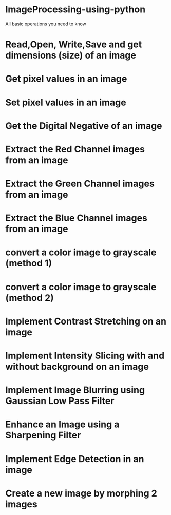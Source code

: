 # ImageProcessing-using-python
All basic operations you need to know


# Read,Open, Write,Save and get dimensions (size) of an image
# Get pixel values in an image
# Set pixel values in an image
# Get the Digital Negative of an image
# Extract the Red Channel images from an image
# Extract the Green Channel images from an image
# Extract the Blue Channel images from an image
# convert a color image to grayscale (method 1)
# convert a color image to grayscale (method 2)
# Implement Contrast Stretching on an image
# Implement Intensity Slicing with and without background on an image
# Implement Image Blurring using Gaussian Low Pass Filter
# Enhance an Image using a Sharpening Filter
# Implement Edge Detection in an image
# Create a new image by morphing 2 images
